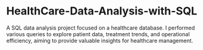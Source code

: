 # HealthCare-Data-Analysis-with-SQL
A SQL data analysis project focused on a healthcare database. I performed various queries to explore patient data, treatment trends, and operational efficiency, aiming to provide valuable insights for healthcare management.
